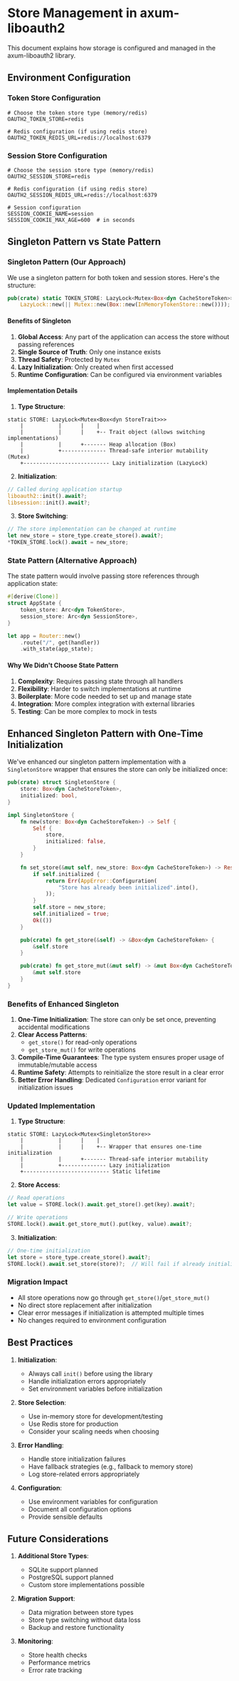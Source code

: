 # Store Management in axum-liboauth2

This document explains how storage is configured and managed in the axum-liboauth2 library.

## Environment Configuration

### Token Store Configuration
```env
# Choose the token store type (memory/redis)
OAUTH2_TOKEN_STORE=redis

# Redis configuration (if using redis store)
OAUTH2_TOKEN_REDIS_URL=redis://localhost:6379
```

### Session Store Configuration
```env
# Choose the session store type (memory/redis)
OAUTH2_SESSION_STORE=redis

# Redis configuration (if using redis store)
OAUTH2_SESSION_REDIS_URL=redis://localhost:6379

# Session configuration
SESSION_COOKIE_NAME=session
SESSION_COOKIE_MAX_AGE=600  # in seconds
```

## Singleton Pattern vs State Pattern

### Singleton Pattern (Our Approach)

We use a singleton pattern for both token and session stores. Here's the structure:

```rust
pub(crate) static TOKEN_STORE: LazyLock<Mutex<Box<dyn CacheStoreToken>>> =
    LazyLock::new(|| Mutex::new(Box::new(InMemoryTokenStore::new())));
```

#### Benefits of Singleton
1. **Global Access**: Any part of the application can access the store without passing references
2. **Single Source of Truth**: Only one instance exists
3. **Thread Safety**: Protected by `Mutex`
4. **Lazy Initialization**: Only created when first accessed
5. **Runtime Configuration**: Can be configured via environment variables

#### Implementation Details
1. **Type Structure**:
```text
static STORE: LazyLock<Mutex<Box<dyn StoreTrait>>>
    |           |      |    |
    |           |      |    +-- Trait object (allows switching implementations)
    |           |      +------- Heap allocation (Box)
    |           +-------------- Thread-safe interior mutability (Mutex)
    +--------------------------- Lazy initialization (LazyLock)
```

2. **Initialization**:
```rust
// Called during application startup
liboauth2::init().await?;
libsession::init().await?;
```

3. **Store Switching**:
```rust
// The store implementation can be changed at runtime
let new_store = store_type.create_store().await?;
*TOKEN_STORE.lock().await = new_store;
```

### State Pattern (Alternative Approach)

The state pattern would involve passing store references through application state:

```rust
#[derive(Clone)]
struct AppState {
    token_store: Arc<dyn TokenStore>,
    session_store: Arc<dyn SessionStore>,
}

let app = Router::new()
    .route("/", get(handler))
    .with_state(app_state);
```

#### Why We Didn't Choose State Pattern
1. **Complexity**: Requires passing state through all handlers
2. **Flexibility**: Harder to switch implementations at runtime
3. **Boilerplate**: More code needed to set up and manage state
4. **Integration**: More complex integration with external libraries
5. **Testing**: Can be more complex to mock in tests

## Enhanced Singleton Pattern with One-Time Initialization

We've enhanced our singleton pattern implementation with a `SingletonStore` wrapper that ensures the store can only be initialized once:

```rust
pub(crate) struct SingletonStore {
    store: Box<dyn CacheStoreToken>,
    initialized: bool,
}

impl SingletonStore {
    fn new(store: Box<dyn CacheStoreToken>) -> Self {
        Self {
            store,
            initialized: false,
        }
    }

    fn set_store(&mut self, new_store: Box<dyn CacheStoreToken>) -> Result<(), AppError> {
        if self.initialized {
            return Err(AppError::Configuration(
                "Store has already been initialized".into(),
            ));
        }
        self.store = new_store;
        self.initialized = true;
        Ok(())
    }

    pub(crate) fn get_store(&self) -> &Box<dyn CacheStoreToken> {
        &self.store
    }

    pub(crate) fn get_store_mut(&mut self) -> &mut Box<dyn CacheStoreToken> {
        &mut self.store
    }
}
```

### Benefits of Enhanced Singleton

1. **One-Time Initialization**: The store can only be set once, preventing accidental modifications
2. **Clear Access Patterns**: 
   - `get_store()` for read-only operations
   - `get_store_mut()` for write operations
3. **Compile-Time Guarantees**: The type system ensures proper usage of immutable/mutable access
4. **Runtime Safety**: Attempts to reinitialize the store result in a clear error
5. **Better Error Handling**: Dedicated `Configuration` error variant for initialization issues

### Updated Implementation

1. **Type Structure**:

```text
static STORE: LazyLock<Mutex<SingletonStore>>
    |           |      |    |
    |           |      |    +-- Wrapper that ensures one-time initialization
    |           |      +------- Thread-safe interior mutability
    |           +-------------- Lazy initialization
    +--------------------------- Static lifetime
```

2. **Store Access**:

```rust
// Read operations
let value = STORE.lock().await.get_store().get(key).await?;

// Write operations
STORE.lock().await.get_store_mut().put(key, value).await?;
```

3. **Initialization**:

```rust
// One-time initialization
let store = store_type.create_store().await?;
STORE.lock().await.set_store(store)?;  // Will fail if already initialized
```

### Migration Impact

- All store operations now go through `get_store()`/`get_store_mut()`
- No direct store replacement after initialization
- Clear error messages if initialization is attempted multiple times
- No changes required to environment configuration

## Best Practices

1. **Initialization**:
   - Always call `init()` before using the library
   - Handle initialization errors appropriately
   - Set environment variables before initialization

2. **Store Selection**:
   - Use in-memory store for development/testing
   - Use Redis store for production
   - Consider your scaling needs when choosing

3. **Error Handling**:
   - Handle store initialization failures
   - Have fallback strategies (e.g., fallback to memory store)
   - Log store-related errors appropriately

4. **Configuration**:
   - Use environment variables for configuration
   - Document all configuration options
   - Provide sensible defaults

## Future Considerations

1. **Additional Store Types**:
   - SQLite support planned
   - PostgreSQL support planned
   - Custom store implementations possible

2. **Migration Support**:
   - Data migration between store types
   - Store type switching without data loss
   - Backup and restore functionality

3. **Monitoring**:
   - Store health checks
   - Performance metrics
   - Error rate tracking
